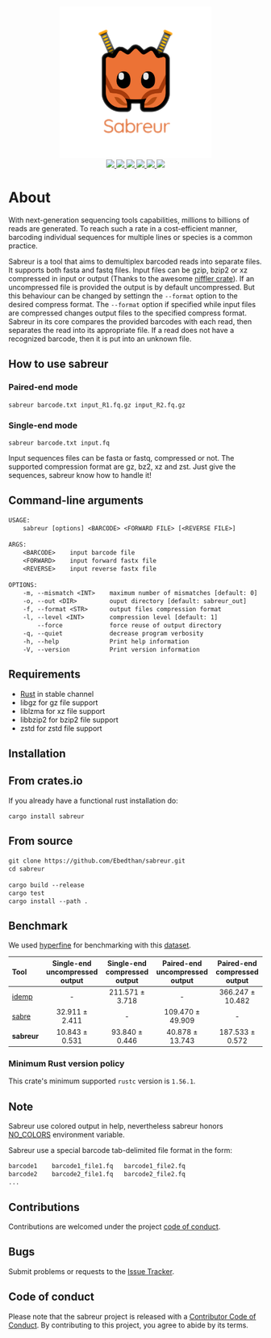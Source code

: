 <p align="center">
    <a href="https://github.com/Ebedthan/sabreur">
        <img src="img/sabreur.png" width="300">
    </a>
    </br>
    <a href="https://github.com/Ebedthan/sabreur/actions?query=workflow%3A%22Continuous+Integration%22">
        <img src="https://img.shields.io/github/workflow/status/Ebedthan/sabreur/Continuous%20Integration?style=flat&logo=GitHub%20Actions">
    </a>
    <a href="https://github.com/Ebedthan/sabreur/actions?query=workflow%3A%22Continuous+Deployment%22">
        <img src="https://img.shields.io/github/workflow/status/Ebedthan/sabreur/Continuous%20Deployment?style=flat&logo=GitHub%20Actions&label=deploy">
    </a>
    <a href="https://crates.io/crates/sabreur">
        <img src="https://img.shields.io/crates/v/sabreur.svg?style=flat">
    </a>
    <a href="https://codecov.io/gh/Ebedthan/sabreur">
        <img src="https://codecov.io/gh/Ebedthan/sabreur/branch/main/graph/badge.svg">
    </a>
    <a href="https://github.com/Ebedthan/sabreur">
        <img src="https://img.shields.io/badge/rust-1.56.1%2B-blue.svg?maxAge=3600">
    </a>
    <a href="https://github.com/Ebedthan/sabreur/blob/master/LICENSE">
        <img src="https://img.shields.io/badge/license-MIT-blue?style=flat">
    </a>
</p>

# About

With next-generation sequencing tools capabilities, millions to billions of reads are generated. To reach such a rate in a cost-efficient manner, barcoding individual sequences for multiple lines or species is a common practice.

Sabreur is a tool that aims to demultiplex barcoded reads into separate files. It supports both fasta and fastq files. Input files can be gzip, bzip2 or xz compressed in input or output (Thanks to the awesome [niffler crate](https://github.com/luizirber/niffler)). If an uncompressed file is provided the output is by default uncompressed. But this behaviour can be changed by settingn the `--format` option to the desired compress format. The `--format` option if specified while input files are compressed changes output files to the specified compress format. Sabreur in its core compares the provided barcodes with each read, then separates the read into its appropriate file. If a read does not have a recognized barcode, then it is put into an unknown file.


## How to use sabreur

### Paired-end mode
```
sabreur barcode.txt input_R1.fq.gz input_R2.fq.gz
```

### Single-end mode
```
sabreur barcode.txt input.fq
```

Input sequences files can be fasta or fastq, compressed or not. 
The supported compression format are gz, bz2, xz and zst.
Just give the sequences, sabreur know how to handle it!

## Command-line arguments

```
USAGE:
    sabreur [options] <BARCODE> <FORWARD FILE> [<REVERSE FILE>]

ARGS:
    <BARCODE>    input barcode file
    <FORWARD>    input forward fastx file
    <REVERSE>    input reverse fastx file

OPTIONS:
    -m, --mismatch <INT>    maximum number of mismatches [default: 0]
    -o, --out <DIR>         ouput directory [default: sabreur_out]
    -f, --format <STR>      output files compression format
    -l, --level <INT>       compression level [default: 1]
        --force             force reuse of output directory
    -q, --quiet             decrease program verbosity
    -h, --help              Print help information
    -V, --version           Print version information

```

## Requirements
- [Rust](https://rust-lang.org) in stable channel
- libgz for gz file support
- liblzma for xz file support
- libbzip2 for bzip2 file support
- zstd for zstd file support


## Installation

## From crates.io
If you already have a functional rust installation do:

```
cargo install sabreur
```

## From source
```
git clone https://github.com/Ebedthan/sabreur.git
cd sabreur

cargo build --release
cargo test
cargo install --path .
```

## Benchmark

We used [hyperfine](https://github.com/sharkdp/hyperfine) for benchmarking with this [dataset](https://figshare.com/articles/dataset/Paired-end_fastq_files_for_demultiplexing/14701629).


| Tool  | Single-end uncompressed output | Single-end compressed output | Paired-end uncompressed output | Paired-end compressed output |
| :---  |             :----:             |             :----:           |              :----:           |              :----:           |
| [idemp](https://github.com/yhwu/idemp) | - | 211.571 ± 3.718 | -      | 366.247 ± 10.482  |
| [sabre](https://github.com/najoshi/sabre) | 32.911 ± 2.411 | - | 109.470 ± 49.909 | -     |
| **sabreur** | 10.843 ± 0.531| 93.840 ± 0.446    | 40.878 ± 13.743     | 187.533 ± 0.572   |


### Minimum Rust version policy
This crate's minimum supported `rustc` version is `1.56.1`.

## Note
Sabreur use colored output in help, nevertheless sabreur honors [NO_COLORS](https://no-color.org/) environment variable.

Sabreur use a special barcode tab-delimited file format in the form:

```
barcode1    barcode1_file1.fq   barcode1_file2.fq
barcode2    barcode2_file1.fq   barcode2_file2.fq
...
```

## Contributions
Contributions are welcomed under the project [code of conduct](https://github.com/Ebedthan/sabreur#code-of-conduct).

## Bugs
Submit problems or requests to the [Issue Tracker](https://github.com/Ebedthan/sabreur/issues).

## Code of conduct
Please note that the sabreur project is released with a [Contributor Code of Conduct](https://github.com/Ebedthan/sabreur/blob/main/CODE_OF_CONDUCT.md). By contributing to this project, you agree to abide by its terms.